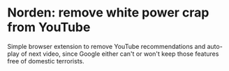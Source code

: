 # Norden: remove white power crap from YouTube

Simple browser extension to remove YouTube
recommendations and auto-play of next video, since
Google either can't or won't keep those features
free of domestic terrorists.

